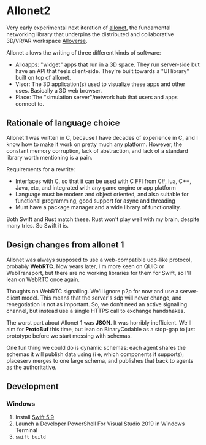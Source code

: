 # Allonet2

Very early experimental next iteration of [allonet](https://github.com/alloverse/allonet/),
the fundamental networking library that underpins the distributed and collaborative 3D/VR/AR
workspace [Alloverse](https://alloverse.com/).

Allonet allows the writing of three different kinds of software:

* Alloapps: "widget" apps that run in a 3D space. They run server-side but have an API that
  feels client-side. They're built towards a "UI library" built on top of allonet.
* Visor: The 3D application(s) used to visualize these apps and other uses. Basically a 3D
  web browser.
* Place: The "simulation server"/network hub that users and apps connect to.

## Rationale of language choice

Allonet 1 was written in C, because I have decades of experience in C, and I know how to make
it work on pretty much any platform. However, the constant memory corruption, lack of abstraction,
and lack of a standard library worth mentioning is a pain.

Requirements for a rewrite:

* Interfaces with C, so that it can be used with C FFI from C#, lua, C++, Java, etc, and
  integrated with any game engine or app platform
* Language must be modern and object oriented, and also suitable for functional programming,
  good support for async and threading
* Must have a package manager and a wide library of functionality.

Both Swift and Rust match these. Rust won't play well with my brain, despite many tries. So
Swift it is.


## Design changes from allonet 1

Allonet was always supposed to use a web-compatible udp-like protocol, probably **WebRTC**.
Now years later, I'm more keen on QUIC or WebTransport, but there are no working libraries 
for them for Swift, so I'll lean on WebRTC once again.

Thoughts on WebRTC signalling. We'll ignore p2p for now and use a server-client model. This means
that the server's sdp will never change, and renegotiation is not as important. So,
we don't need an active signalling channel, but instead use a single HTTPS call to exchange
handshakes.

The worst part about Allonet 1 was **JSON**. It was horribly inefficient. We'll aim for
**ProtoBuf** this time, but lean on BinaryCodable as a stop-gap to just prototype before 
we start messing with schemas. 

One fun thing we could do is dynamic schemas: each agent shares the schemas
it will publish data using (i e, which components it supports); placeserv merges to one large
schema, and publishes that back to agents as the authoritative.



## Development

### Windows

1. Install [Swift 5.9](https://www.swift.org/download/)
2. Launch a Developer PowerShell For Visual Studio 2019 in Windows Terminal
3. `swift build`
